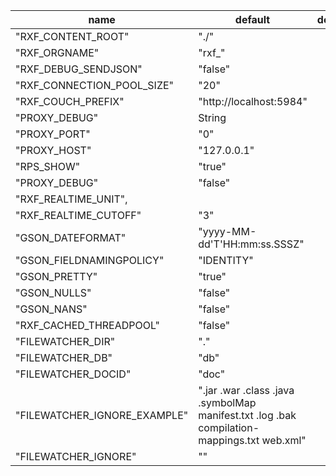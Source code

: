 | name     |      default  |  description|
|----------|---------------|-------------|
|"RXF_CONTENT_ROOT"|"./"|
|"RXF_ORGNAME"|"rxf_"|
|"RXF_DEBUG_SENDJSON"|"false"| 
|"RXF_CONNECTION_POOL_SIZE"|"20"|
|"RXF_COUCH_PREFIX"|"http://localhost:5984"|
|"PROXY_DEBUG"|String|
|"PROXY_PORT"|"0"|
|"PROXY_HOST"|"127.0.0.1"|
|"RPS_SHOW"|"true"|
|"PROXY_DEBUG"|"false"|
|"RXF_REALTIME_UNIT",
|"RXF_REALTIME_CUTOFF"|"3"|
|"GSON_DATEFORMAT"|"yyyy-MM-dd'T'HH:mm:ss.SSSZ"|
|"GSON_FIELDNAMINGPOLICY"|"IDENTITY"|
|"GSON_PRETTY"|"true"|
|"GSON_NULLS"|"false"|
|"GSON_NANS"|"false"|
|"RXF_CACHED_THREADPOOL"|"false"|
|"FILEWATCHER_DIR"|"."|
|"FILEWATCHER_DB"|"db"|
|"FILEWATCHER_DOCID"|"doc"|
|"FILEWATCHER_IGNORE_EXAMPLE"|".jar .war .class .java .symbolMap manifest.txt .log .bak compilation-mappings.txt web.xml"|
|"FILEWATCHER_IGNORE"|""|
